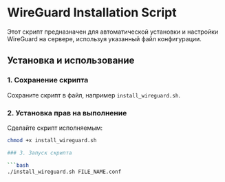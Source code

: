 # WireGuard Installation Script

Этот скрипт предназначен для автоматической установки и настройки WireGuard на сервере, используя указанный файл конфигурации.

## Установка и использование

### 1. Сохранение скрипта
Сохраните скрипт в файл, например `install_wireguard.sh`.

### 2. Установка прав на выполнение
Сделайте скрипт исполняемым:

```bash
chmod +x install_wireguard.sh

### 3. Запуск скрипта

```bash
./install_wireguard.sh FILE_NAME.conf

